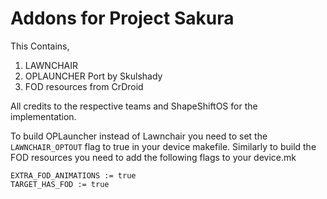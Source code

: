 # Addons for Project Sakura

This Contains, 
1. LAWNCHAIR
2. OPLAUNCHER Port by Skulshady
3. FOD resources from CrDroid

All credits to the respective teams and ShapeShiftOS for the implementation.

To build OPLauncher instead of Lawnchair you need to set the ```LAWNCHAIR_OPTOUT``` flag to true in your device makefile. Similarly to build the FOD resources you need to add the following flags to your device.mk
```
EXTRA_FOD_ANIMATIONS := true
TARGET_HAS_FOD := true
```
